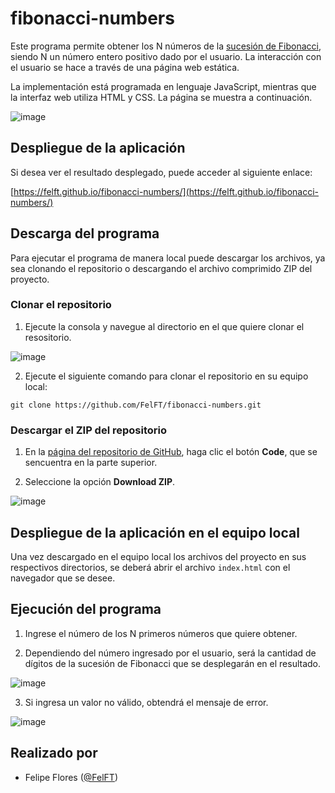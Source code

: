 # fibonacci-numbers

Este programa permite obtener los N números de la [sucesión de Fibonacci](https://es.wikipedia.org/wiki/Sucesi%C3%B3n_de_Fibonacci), siendo N un número entero positivo dado por el usuario. La interacción con el usuario se hace a través de una página web estática.

La implementación está programada en lenguaje JavaScript, mientras que la interfaz web utiliza HTML y CSS. La página se muestra a continuación.

![image](https://user-images.githubusercontent.com/50784966/190688814-eec3693b-09a2-4bd5-b4f5-0d5b794448ed.png)

## Despliegue de la aplicación
Si desea ver el resultado desplegado, puede acceder al siguiente enlace:

[https://felft.github.io/fibonacci-numbers/](https://felft.github.io/fibonacci-numbers/)

## Descarga del programa
Para ejecutar el programa de manera local puede descargar los archivos, ya sea clonando el repositorio o descargando el archivo comprimido ZIP del proyecto.

### Clonar el repositorio
1. Ejecute la consola y navegue al directorio en el que quiere clonar el resositorio.

![image](https://user-images.githubusercontent.com/50784966/190701308-d2ea3486-a9e4-4798-8b45-2c23dc8ac600.png)

2. Ejecute el siguiente comando para clonar el repositorio en su equipo local:

```
git clone https://github.com/FelFT/fibonacci-numbers.git
```

### Descargar el ZIP del repositorio
1. En la [página del repositorio de GitHub](https://github.com/FelFT/fibonacci-numbers/), haga clic el botón **Code**, que se sencuentra en la parte superior.

2. Seleccione la opción **Download ZIP**.

![image](https://user-images.githubusercontent.com/50784966/190692534-53c27f14-8a9f-4386-9293-5dd56451095d.png)


## Despliegue de la aplicación en el equipo local
Una vez descargado en el equipo local los archivos del proyecto en sus respectivos directorios, se deberá abrir el archivo ```index.html``` con el navegador que se desee.

## Ejecución del programa
1. Ingrese el número de los N primeros números que quiere obtener.

2. Dependiendo del número ingresado por el usuario, será la cantidad de dígitos de la sucesión de Fibonacci que se desplegarán en el resultado.

![image](https://user-images.githubusercontent.com/50784966/190689165-31b2ad7f-c6aa-4e2d-9f13-ec784d178ac4.png)

3. Si ingresa un valor no válido, obtendrá el mensaje de error.

![image](https://user-images.githubusercontent.com/50784966/190690031-429a8671-d5d2-4798-a8f7-07541d582d17.png)

## Realizado por
- Felipe Flores ([@FelFT](https://github.com/FelFT/))
